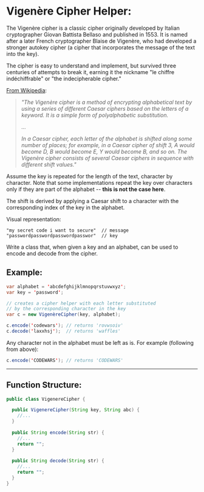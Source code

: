 # Vigenère Cipher Helper:

The Vigenère cipher is a classic cipher originally developed by Italian cryptographer Giovan Battista Bellaso and published in 1553. It is named after a later French cryptographer Blaise de Vigenère, who had developed a stronger autokey cipher (a cipher that incorporates the message of the text into the key).

The cipher is easy to understand and implement, but survived three centuries of attempts to break it, earning it the nickname "le chiffre indéchiffrable" or "the indecipherable cipher."

[From Wikipedia](https://en.wikipedia.org/wiki/Vigenère_cipher):

> _"The Vigenère cipher is a method of encrypting alphabetical text by using a series of different Caesar ciphers based on the letters of a keyword. It is a simple form of polyalphabetic substitution._
> 
> _..._
> 
> _In a Caesar cipher, each letter of the alphabet is shifted along some number of places; for example, in a Caesar cipher of shift 3, A would become D, B would become E, Y would become B, and so on. The Vigenère cipher consists of several Caesar ciphers in sequence with different shift values."_

Assume the key is repeated for the length of the text, character by character. Note that some implementations repeat the key over characters only if they are part of the alphabet -- **this is not the case here**.

The shift is derived by applying a Caesar shift to a character with the corresponding index of the key in the alphabet.

Visual representation:
```text
"my secret code i want to secure"  // message
"passwordpasswordpasswordpasswor"  // key
```

Write a class that, when given a key and an alphabet, can be used to encode and decode from the cipher.

## Example:

```java
var alphabet = 'abcdefghijklmnopqrstuvwxyz';
var key = 'password';

// creates a cipher helper with each letter substituted
// by the corresponding character in the key
var c = new VigenèreCipher(key, alphabet);

c.encode('codewars'); // returns 'rovwsoiv'
c.decode('laxxhsj');  // returns 'waffles'
```

Any character not in the alphabet must be left as is. For example (following from above):

```java
c.encode('CODEWARS'); // returns 'CODEWARS'
```

---

## Function Structure:

```java
public class VigenereCipher {

  public VigenereCipher(String key, String abc) {
    //...
  }
  
  public String encode(String str) {
    //...
    return "";
  }
  
  public String decode(String str) {
    //...
    return "";
  }
}
